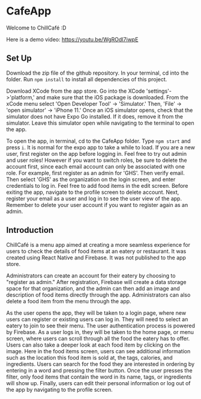 # CafeApp
Welcome to ChillCafé :D

Here is a demo video: https://youtu.be/WgROdI7iwpE

## Set Up
Download the zip file of the github repository. In your terminal, cd into the folder. Run `npm install` to install all dependencies of this project.

Download XCode from the app store. Go into the XCode 'settings'->'platform,' and make sure that the iOS package is downloaded. From the xCode menu select 'Open Developer Tool' -> 'Simulator.' Then, 'File' -> 'open simulator' -> 'iPhone 11.' Once an iOS simulator opens, check that the simulator does not have Expo Go installed. If it does, remove it from the simulator. Leave this simulator open while navigating to the terminal to open the app.

To open the app, in terminal, cd to the CafeApp folder. Type `npm start` and press `i`. It is normal for the expo app to take a while to load. If you are a new user, first register on the app before logging in. Feel free to try out admin and user roles! However if you want to switch roles, be sure to delete the account first, since each email account can only be associated with one role. For example, first register as an admin for 'GHS'. Then verify email. Then select 'GHS' as the organization on the login screen, and enter credentials to log in. Feel free to add food items in the edit screen. Before exiting the app, navigate to the profile screen to delete account. Next, register your email as a user and log in to see the user view of the app. Remember to delete your user account if you want to register again as an admin. 

## Introduction

ChillCafé is a menu app aimed at creating a more seamless experience for users to check the details of food items at an eatery or restaurant. It was created using React Native and Firebase. It was not published to the app store. 

Administrators can create an account for their eatery by choosing to "register as admin." After registration, Firebase will create a data storage space for that organization, and the admin can then add an image and description of food items directly through the app. Administrators can also delete a food item from the menu through the app.

As the user opens the app, they will be taken to a login page, where new users can register or existing users can log in. They will need to select an eatery to join to see their menu. The user authentication process is powered by Firebase. As a user logs in, they will be taken to the home page, or menu screen, where users can scroll through all the food the eatery has to offer. Users can also take a deeper look at each food item by clicking on the image. Here in the food items screen, users can see additional information such as the location this food item is sold at, the tags, calories, and ingredients. Users can search for the food they are interested in ordering by entering in a word and pressing the filter button. Once the user presses the filter, only food items that contain the word in its name, tags, or ingredients will show up. Finally, users can edit their personal information or log out of the app by navigating to the profile screen.

